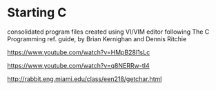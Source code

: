 # Starting C
consolidated program files created using VI/VIM editor following The C Programming ref. guide, by Brian Kernighan and Dennis Ritchie

https://www.youtube.com/watch?v=HMpB28l1sLc

https://www.youtube.com/watch?v=q8NERRw-tI4

http://rabbit.eng.miami.edu/class/een218/getchar.html
